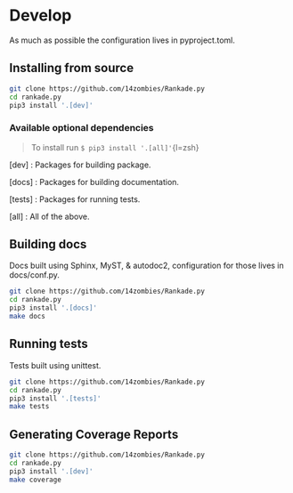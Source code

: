 # Develop

As much as possible the configuration lives in pyproject.toml.

## Installing from source
```zsh
git clone https://github.com/14zombies/Rankade.py
cd rankade.py
pip3 install '.[dev]'
```

### Available optional dependencies
> To install run `$ pip3 install '.[all]'`{l=zsh}

[dev]
: Packages for building package.

[docs]
: Packages for building documentation.

[tests] 
: Packages for running tests.

[all] 
: All of the above.


## Building docs
Docs built using Sphinx, MyST, & autodoc2, configuration for those lives in docs/conf.py.

```zsh
git clone https://github.com/14zombies/Rankade.py
cd rankade.py
pip3 install '.[docs]'
make docs
```

## Running tests
Tests built using unittest.

```zsh
git clone https://github.com/14zombies/Rankade.py
cd rankade.py
pip3 install '.[tests]'
make tests
```

## Generating Coverage Reports
```zsh
git clone https://github.com/14zombies/Rankade.py
cd rankade.py
pip3 install '.[dev]'
make coverage
```